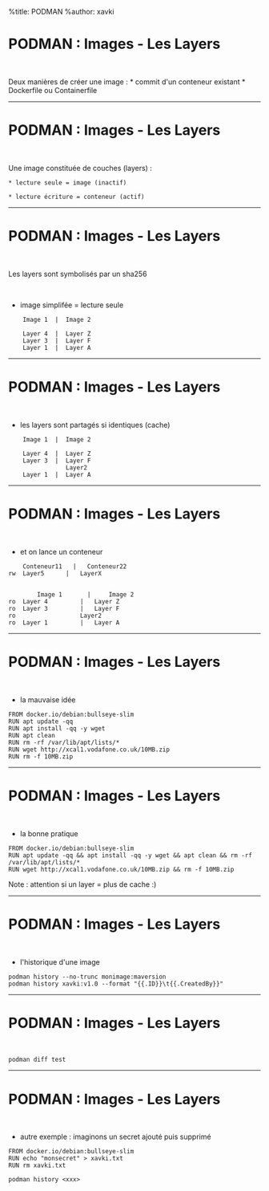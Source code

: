 %title: PODMAN
%author: xavki


# PODMAN : Images - Les Layers

<br>

Deux manières de créer une image :
	* commit d'un conteneur existant
	* Dockerfile ou Containerfile


----------------------------------------------------------------------------

# PODMAN : Images - Les Layers

<br>

Une image constituée de couches (layers) :

	* lecture seule = image (inactif)

	* lecture écriture = conteneur (actif)

----------------------------------------------------------------------------

# PODMAN : Images - Les Layers

<br>

Les layers sont symbolisés par un sha256

<br>

* image simplifée = lecture seule

```
	Image 1  |  Image 2

	Layer 4  |  Layer Z
	Layer 3  |  Layer F
	Layer 1  |  Layer A
```

----------------------------------------------------------------------------

# PODMAN : Images - Les Layers

<br>

* les layers sont partagés si identiques (cache)

```
	Image 1  |  Image 2

	Layer 4  |  Layer Z
	Layer 3  |  Layer F
				Layer2
	Layer 1  |  Layer A
```

----------------------------------------------------------------------------

# PODMAN : Images - Les Layers

<br>

* et on lance un conteneur

```
	Conteneur11   |   Conteneur22 
rw	Layer5      |   LayerX


		Image 1  	  |  	Image 2
ro	Layer 4  		|  	Layer Z
ro	Layer 3  		|  	Layer F
ro					Layer2
ro	Layer 1  		|  	Layer A
```

----------------------------------------------------------------------------

# PODMAN : Images - Les Layers

<br>

* la mauvaise idée

```
FROM docker.io/debian:bullseye-slim
RUN apt update -qq 
RUN apt install -qq -y wget 
RUN apt clean 
RUN rm -rf /var/lib/apt/lists/*
RUN wget http://xcal1.vodafone.co.uk/10MB.zip 
RUN rm -f 10MB.zip
```

----------------------------------------------------------------------------

# PODMAN : Images - Les Layers

<br>

* la bonne pratique

```
FROM docker.io/debian:bullseye-slim
RUN apt update -qq && apt install -qq -y wget && apt clean && rm -rf /var/lib/apt/lists/*
RUN wget http://xcal1.vodafone.co.uk/10MB.zip && rm -f 10MB.zip
```

Note : attention si un layer = plus de cache :)

----------------------------------------------------------------------------

# PODMAN : Images - Les Layers

<br>

* l'historique d'une image

```
podman history --no-trunc monimage:maversion
podman history xavki:v1.0 --format "{{.ID}}\t{{.CreatedBy}}"
```

----------------------------------------------------------------------------

# PODMAN : Images - Les Layers

<br>

```
podman diff test
```

----------------------------------------------------------------------------

# PODMAN : Images - Les Layers

<br>

* autre exemple : imaginons un secret ajouté puis supprimé

```
FROM docker.io/debian:bullseye-slim
RUN echo "monsecret" > xavki.txt
RUN rm xavki.txt
```

```
podman history <xxx>
```
